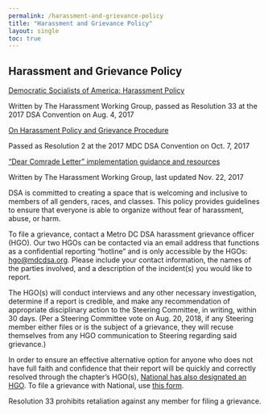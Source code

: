 ```yaml
---
permalink: /harassment-and-grievance-policy
title: "Harassment and Grievance Policy"
layout: single
toc: true
---
```

## Harassment and Grievance Policy
<a href="https://d3n8a8pro7vhmx.cloudfront.net/dsausa/mailings/1795/attachments/original/DSA_Harassment_Resolution.pdf?1511384152">Democratic Socialists of America: Harassment Policy</a>

Written by The Harassment Working Group, passed as Resolution 33 at the 2017 DSA Convention on Aug. 4, 2017

<a href="https://docs.google.com/document/d/1mvXHsRtPCkuhcpl7oLxCP99SE629eENZEVx58JAMoNY/edit">On Harassment Policy and Grievance Procedure</a>

Passed as Resolution 2 at the 2017 MDC DSA Convention on Oct. 7, 2017

<a href="https://d3n8a8pro7vhmx.cloudfront.net/dsausa/mailings/1795/attachments/original/Dear_Comrade_Letter.pdf?1511384153">“Dear Comrade Letter” implementation guidance and resources</a>

Written by The Harassment Working Group, last updated Nov. 22, 2017

DSA is committed to creating a space that is welcoming and inclusive to members of all genders, races, and classes. This policy provides guidelines to ensure that everyone is able to organize without fear of harassment, abuse, or harm.

To file a grievance, contact a Metro DC DSA harassment grievance officer (HGO). Our two HGOs can be contacted via an email address that functions as a confidential reporting “hotline” and is only accessible by the HGOs: hgo@mdcdsa.org. Please include your contact information, the names of the parties involved, and a description of the incident(s) you would like to report.

The HGO(s) will conduct interviews and any other necessary investigation, determine if a report is credible, and make any recommendation of appropriate disciplinary action to the Steering Committee, in writing, within 30 days. (Per a Steering Committee vote on Aug. 20, 2018, if any Steering member either files or is the subject of a grievance, they will recuse themselves from any HGO communication to Steering regarding said grievance.)

In order to ensure an effective alternative option for anyone who does not have full faith and confidence that their report will be quickly and correctly resolved through the chapter’s HGO(s), <a href="https://www.dsausa.org/june_updates_2018">National has also designated an HGO</a>. To file a grievance with National, use <a href="https://docs.google.com/forms/d/e/1FAIpQLSe4Ra7UifhPsSYvxMgE6TvBYzXf8OVyBuzt9byKyxYgUYXUEA/viewform">this form</a>.

Resolution 33 prohibits retaliation against any member for filing a grievance.
